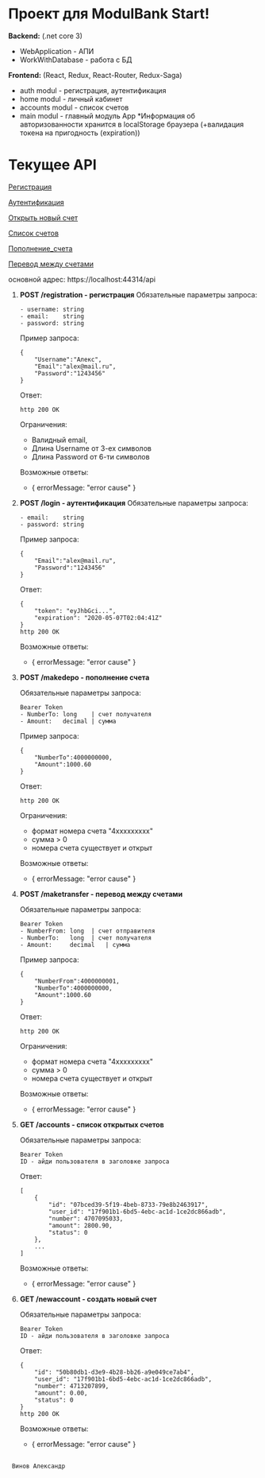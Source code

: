 

# Проект для ModulBank Start!

**Backend:** (.net core 3)
 - 	WebApplication - АПИ	
 - 	WorkWithDatabase - работа с БД

**Frontend:** (React, Redux, React-Router, Redux-Saga)
 - 	auth modul - регистрация, аутентификация
 - home modul - личный кабинет
 - accounts modul - список счетов
 - main modul - главный модуль App
 *Информация об авторизованности хранится в localStorage браузера (+валидация токена на пригодность (expiration))
 
# Текущее API

[Регистрация](#registration)

[Аутентификация](#login)


[Открыть новый счет](#newaccount)

[Список счетов](#accounts)


[Пополнение_счета](#makedepo)

[Перевод между счетами](#maketransfer)


основной адрес: https://localhost:44314/api


 1. **POST /<a name="registration">registration</a> - регистрация**
Обязательные параметры запроса:
	
		- username: string
		- email:    string
		- password: string
	Пример запроса:

		{
			"Username":"Алекс",
			"Email":"alex@mail.ru",
			"Password":"1243456"
		}
	Ответ:

		http 200 ОК
	Ограничения:
	- Валидный email,
	- Длина Username от 3-ех символов
	- Длина Password от 6-ти символов

	Возможные ответы:
	- { errorMessage: "error cause" }

 2. **POST /<a name="login">login</a> - аутентификация**
	Обязательные параметры запроса:
		
		- email:    string
		- password: string
	Пример запроса:

		{
			"Email":"alex@mail.ru",
			"Password":"1243456"
		}
	Ответ:

		{
			"token": "eyJhbGci...",
			"expiration": "2020-05-07T02:04:41Z"
		}
		http 200 ОК
	Возможные ответы:

	- { errorMessage: "error cause" }


 3. **POST /<a name="makedepo">makedepo</a> - пополнение счета**
	
	Обязательные параметры запроса:
		
		Bearer Token
		- NumberTo: long 	| счет получателя
		- Amount:   decimal	| сумма
	Пример запроса:

		{
			"NumberTo":4000000000,
			"Amount":1000.60
		}
	Ответ:
			
		http 200 ОК
	Ограничения:
	- формат номера счета "4ххххххххх" 
	- сумма > 0
	- номера счета существует и открыт

	Возможные ответы:

	- { errorMessage: "error cause" }

 4. **POST /<a name="maketransfer">maketransfer</a> - перевод между счетами**
	
	Обязательные параметры запроса:
		
		Bearer Token
		- NumberFrom: long	| счет отправителя
		- NumberTo:   long 	| счет получателя
		- Amount:     decimal	| сумма
	Пример запроса:

		{
			"NumberFrom":4000000001,
			"NumberTo":4000000000,
			"Amount":1000.60
		}
	Ответ:
	
		http 200 ОК
	Ограничения:
	- формат номера счета "4ххххххххх" 
	- сумма > 0
	- номера счета существует и открыт

	Возможные ответы:

	- { errorMessage: "error cause" }

 5. **GET /<a name="accounts">accounts</a> - список открытых счетов**
	
	Обязательные параметры запроса:
		
		Bearer Token
		ID - айди пользователя в заголовке запроса
	
	Ответ:
			
		[
			{
				"id": "07bced39-5f19-4beb-8733-79e8b2463917",
				"user_id": "17f901b1-6bd5-4ebc-ac1d-1ce2dc866adb",
				"number": 4707095033,
				"amount": 2800.90,
				"status": 0
			},
			...
		]

	Возможные ответы:

	- { errorMessage: "error cause" }

 6. **GET /<a name="newaccount">newaccount</a> - создать новый счет**
	
	Обязательные параметры запроса:
		
		Bearer Token
		ID - айди пользователя в заголовке запроса
	
	Ответ:
			
		{
			"id": "50b80db1-d3e9-4b28-bb26-a9e049ce7ab4",
			"user_id": "17f901b1-6bd5-4ebc-ac1d-1ce2dc866adb",
			"number": 4713207899,
			"amount": 0.00,
			"status": 0
		}
		http 200 ОК

	Возможные ответы:

	- { errorMessage: "error cause" }


## 
	 Винов Александр

